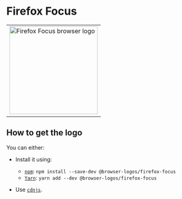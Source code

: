 Firefox Focus
=============

<!-- markdownlint-disable line-length no-inline-html -->
<table>
    <tr height=240>
        <td>
            <a href="https://github.com/alrra/browser-logos/tree/52a1d278daf01ae4557a4307769e3fc972dda6ce/src/archive/firefox-focus_2">
                <img width=230 src="https://raw.githubusercontent.com/alrra/browser-logos/52a1d278daf01ae4557a4307769e3fc972dda6ce/src/archive/firefox-focus_2/firefox-focus_2_512x512.png" alt="Firefox Focus browser logo">
            </a>
        </td>
    </tr>
</table>
<!-- markdownlint-enable line-length no-inline-html -->

How to get the logo
-------------------

You can either:

* Install it using:

  * [`npm`][npm]: `npm install --save-dev @browser-logos/firefox-focus`
  * [`Yarn`][yarn]: `yarn add --dev @browser-logos/firefox-focus`

* Use [`cdnjs`][cdnjs].

<!-- Link labels: -->

[cdnjs]: https://cdnjs.com/libraries/browser-logos
[npm]: https://www.npmjs.com/
[yarn]: https://yarnpkg.com/
